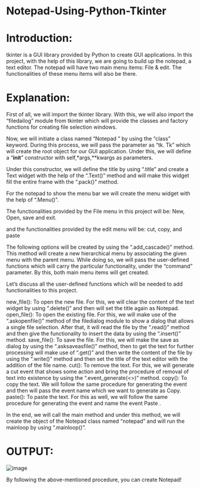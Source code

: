 # Notepad-Using-Python-Tkinter

# Introduction:
tkinter is a GUI library provided by Python to create GUI applications. In this project, with the help of this library, we are going to build up the notepad, a text editor. The notepad will have two main menu items: File & edit. The functionalities of these menu items will also be there.

# Explanation:
First of all, we will import the tkinter library. With this, we will also import the “filedailog” module from tkinter which will provide the classes and factory functions for creating file selection windows.

Now, we will initiate a class named “Notepad ” by using the “class” keyword. During this process, we will pass the parameter as “tk. Tk” which will create the root object for our GUI application. Under this, we will define a “__init__” constructor with self,*args,**kwargs as parameters.

Under this constructor, we will define the title by using “.title” and create a Text widget with the help of the “.Text()” method and will make this widget fill the entire frame with the “.pack()” method.

For the notepad to show the menu bar we will create the menu widget with the help of “.Menu()”.

The functionalities provided by the File menu in this project will be: New, Open, save and exit.

and the functionalities provided by the edit menu will be: cut, copy, and paste

The following options will be created by using the “.add_cascade()” method. This method will create a new hierarchical menu by associating the given menu with the parent menu. While doing so, we will pass the user-defined functions which will carry the particular functionality, under the “command” parameter. By this, both main menu items will get created.

Let’s discuss all the user-defined functions which will be needed to add functionalities to this project.

new_file(): To open the new file. For this, we will clear the content of the text widget by using “.delete()” and then will set the title again as Notepad.
open_file(): To open the existing file. For this, we will make use of the “.askopenfile()” method of the filedialog module to show a dialog that allows a single file selection. After that, it will read the file by the “.read()” method and then give the functionality to insert the data by using the “.insert()” method.
save_file(): To save the file. For this, we will make the save as dialog by using the “.asksaveasfile()” method, then to get the text for further processing will make use of “.get()” and then write the content of the file by using the “.write()” method and then set the title of the text editor with the addition of the file name.
cut(): To remove the text. For this, we will generate a cut event that shows some action and bring the procedure of removal of text into existence by using the “.event_generate(<<event-name>>)” method.
copy(): To copy the text. We will follow the same procedure for generating the event and then will pass the event name which we want to generate as Copy.
paste(): To paste the text. For this as well, we will follow the same procedure for generating the event and name the event Paste
.

In the end, we will call the main method and under this method, we will create the object of the Notepad class named “notepad” and will run the mainloop by using “.mainloop()”.

# OUTPUT: 

![image](https://github.com/user-attachments/assets/cbacb55c-479a-46b3-8caf-36247b28ccff)


By following the above-mentioned procedure, you can create Notepad!
